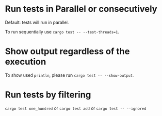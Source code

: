 # Run tests in Parallel or consecutively

Default: tests will run in parallel.

To run sequentially use `cargo test -- --test-threads=1`.

# Show output regardless of the execution

To show used `println`, please run `cargo test -- --show-output`.

# Run tests by filtering

`cargo test one_hundred`
or
`cargo test add`
or
`cargo test -- --ignored`